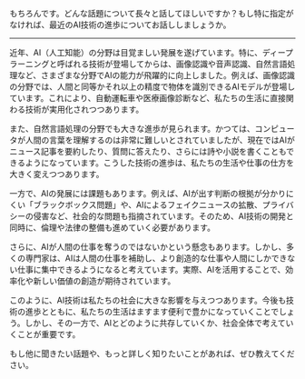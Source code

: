 もちろんです。どんな話題について長々と話してほしいですか？もし特に指定がなければ、最近のAI技術の進歩についてお話ししましょうか。

---

近年、AI（人工知能）の分野は目覚ましい発展を遂げています。特に、ディープラーニングと呼ばれる技術が登場してからは、画像認識や音声認識、自然言語処理など、さまざまな分野でAIの能力が飛躍的に向上しました。例えば、画像認識の分野では、人間と同等かそれ以上の精度で物体を識別できるAIモデルが登場しています。これにより、自動運転車や医療画像診断など、私たちの生活に直接関わる技術が実用化されつつあります。

また、自然言語処理の分野でも大きな進歩が見られます。かつては、コンピュータが人間の言葉を理解するのは非常に難しいとされていましたが、現在ではAIがニュース記事を要約したり、質問に答えたり、さらには詩や小説を書くこともできるようになっています。こうした技術の進歩は、私たちの生活や仕事の仕方を大きく変えつつあります。

一方で、AIの発展には課題もあります。例えば、AIが出す判断の根拠が分かりにくい「ブラックボックス問題」や、AIによるフェイクニュースの拡散、プライバシーの侵害など、社会的な問題も指摘されています。そのため、AI技術の開発と同時に、倫理や法律の整備も進めていく必要があります。

さらに、AIが人間の仕事を奪うのではないかという懸念もあります。しかし、多くの専門家は、AIは人間の仕事を補助し、より創造的な仕事や人間にしかできない仕事に集中できるようになると考えています。実際、AIを活用することで、効率化や新しい価値の創造が期待されています。

このように、AI技術は私たちの社会に大きな影響を与えつつあります。今後も技術の進歩とともに、私たちの生活はますます便利で豊かになっていくことでしょう。しかし、その一方で、AIとどのように共存していくか、社会全体で考えていくことが重要です。

もし他に聞きたい話題や、もっと詳しく知りたいことがあれば、ぜひ教えてください。